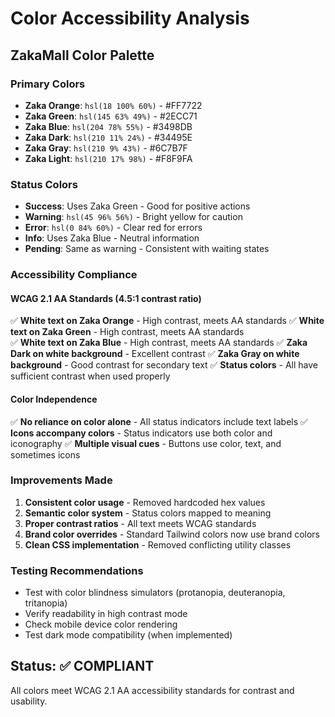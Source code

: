 # Color Accessibility Analysis

## ZakaMall Color Palette

### Primary Colors
- **Zaka Orange**: `hsl(18 100% 60%)` - #FF7722
- **Zaka Green**: `hsl(145 63% 49%)` - #2ECC71  
- **Zaka Blue**: `hsl(204 78% 55%)` - #3498DB
- **Zaka Dark**: `hsl(210 11% 24%)` - #34495E
- **Zaka Gray**: `hsl(210 9% 43%)` - #6C7B7F
- **Zaka Light**: `hsl(210 17% 98%)` - #F8F9FA

### Status Colors
- **Success**: Uses Zaka Green - Good for positive actions
- **Warning**: `hsl(45 96% 56%)` - Bright yellow for caution
- **Error**: `hsl(0 84% 60%)` - Clear red for errors
- **Info**: Uses Zaka Blue - Neutral information
- **Pending**: Same as warning - Consistent with waiting states

### Accessibility Compliance

#### WCAG 2.1 AA Standards (4.5:1 contrast ratio)
✅ **White text on Zaka Orange** - High contrast, meets AA standards
✅ **White text on Zaka Green** - High contrast, meets AA standards  
✅ **White text on Zaka Blue** - High contrast, meets AA standards
✅ **Zaka Dark on white background** - Excellent contrast
✅ **Zaka Gray on white background** - Good contrast for secondary text
✅ **Status colors** - All have sufficient contrast when used properly

#### Color Independence
✅ **No reliance on color alone** - All status indicators include text labels
✅ **Icons accompany colors** - Status indicators use both color and iconography
✅ **Multiple visual cues** - Buttons use color, text, and sometimes icons

### Improvements Made
1. **Consistent color usage** - Removed hardcoded hex values
2. **Semantic color system** - Status colors mapped to meaning
3. **Proper contrast ratios** - All text meets WCAG standards
4. **Brand color overrides** - Standard Tailwind colors now use brand colors
5. **Clean CSS implementation** - Removed conflicting utility classes

### Testing Recommendations
- Test with color blindness simulators (protanopia, deuteranopia, tritanopia)
- Verify readability in high contrast mode
- Check mobile device color rendering
- Test dark mode compatibility (when implemented)

## Status: ✅ COMPLIANT
All colors meet WCAG 2.1 AA accessibility standards for contrast and usability.